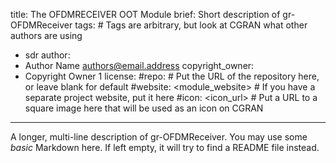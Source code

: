 title: The OFDMRECEIVER OOT Module
brief: Short description of gr-OFDMReceiver
tags: # Tags are arbitrary, but look at CGRAN what other authors are using
  - sdr
author:
  - Author Name <authors@email.address>
copyright_owner:
  - Copyright Owner 1
license:
#repo: # Put the URL of the repository here, or leave blank for default
#website: <module_website> # If you have a separate project website, put it here
#icon: <icon_url> # Put a URL to a square image here that will be used as an icon on CGRAN
---
A longer, multi-line description of gr-OFDMReceiver.
You may use some *basic* Markdown here.
If left empty, it will try to find a README file instead.
